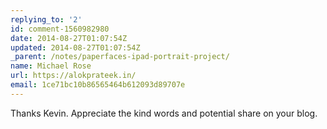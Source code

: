 ```yaml
---
replying_to: '2'
id: comment-1560982980
date: 2014-08-27T01:07:54Z
updated: 2014-08-27T01:07:54Z
_parent: /notes/paperfaces-ipad-portrait-project/
name: Michael Rose
url: https://alokprateek.in/
email: 1ce71bc10b86565464b612093d89707e
---
```


Thanks Kevin. Appreciate the kind words and potential share on your blog.
